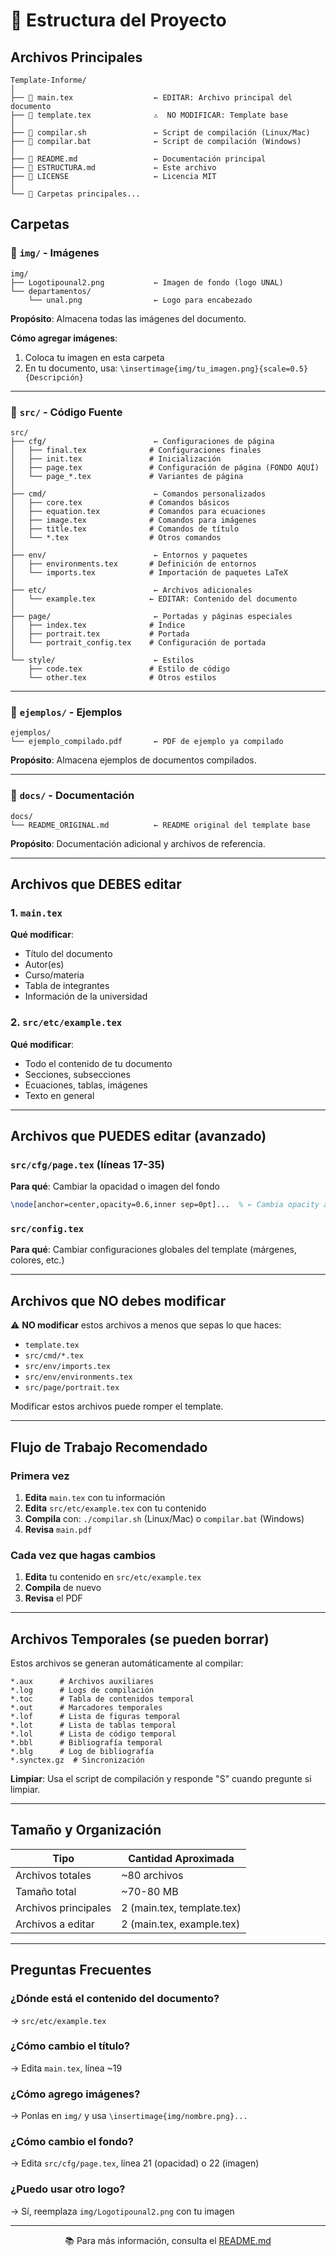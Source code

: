 # 📂 Estructura del Proyecto

## Archivos Principales

```
Template-Informe/
│
├── 📄 main.tex                  ← EDITAR: Archivo principal del documento
├── 📄 template.tex              ⚠️  NO MODIFICAR: Template base
│
├── 🔧 compilar.sh               ← Script de compilación (Linux/Mac)
├── 🔧 compilar.bat              ← Script de compilación (Windows)
│
├── 📖 README.md                 ← Documentación principal
├── 📖 ESTRUCTURA.md             ← Este archivo
├── 📄 LICENSE                   ← Licencia MIT
│
└── 📁 Carpetas principales...
```

## Carpetas

### 📁 `img/` - Imágenes

```
img/
├── Logotipounal2.png           ← Imagen de fondo (logo UNAL)
└── departamentos/
    └── unal.png                ← Logo para encabezado
```

**Propósito**: Almacena todas las imágenes del documento.

**Cómo agregar imágenes**:
1. Coloca tu imagen en esta carpeta
2. En tu documento, usa: `\insertimage{img/tu_imagen.png}{scale=0.5}{Descripción}`

---

### 📁 `src/` - Código Fuente

```
src/
├── cfg/                        ← Configuraciones de página
│   ├── final.tex              # Configuraciones finales
│   ├── init.tex               # Inicialización
│   ├── page.tex               # Configuración de página (FONDO AQUÍ)
│   └── page_*.tex             # Variantes de página
│
├── cmd/                        ← Comandos personalizados
│   ├── core.tex               # Comandos básicos
│   ├── equation.tex           # Comandos para ecuaciones
│   ├── image.tex              # Comandos para imágenes
│   ├── title.tex              # Comandos de título
│   └── *.tex                  # Otros comandos
│
├── env/                        ← Entornos y paquetes
│   ├── environments.tex       # Definición de entornos
│   └── imports.tex            # Importación de paquetes LaTeX
│
├── etc/                        ← Archivos adicionales
│   └── example.tex            ← EDITAR: Contenido del documento
│
├── page/                       ← Portadas y páginas especiales
│   ├── index.tex              # Índice
│   ├── portrait.tex           # Portada
│   └── portrait_config.tex    # Configuración de portada
│
└── style/                      ← Estilos
    ├── code.tex               # Estilo de código
    └── other.tex              # Otros estilos
```

---

### 📁 `ejemplos/` - Ejemplos

```
ejemplos/
└── ejemplo_compilado.pdf       ← PDF de ejemplo ya compilado
```

**Propósito**: Almacena ejemplos de documentos compilados.

---

### 📁 `docs/` - Documentación

```
docs/
└── README_ORIGINAL.md          ← README original del template base
```

**Propósito**: Documentación adicional y archivos de referencia.

---

## Archivos que DEBES editar

### 1. `main.tex`
**Qué modificar**:
- Título del documento
- Autor(es)
- Curso/materia
- Tabla de integrantes
- Información de la universidad

### 2. `src/etc/example.tex`
**Qué modificar**:
- Todo el contenido de tu documento
- Secciones, subsecciones
- Ecuaciones, tablas, imágenes
- Texto en general

---

## Archivos que PUEDES editar (avanzado)

### `src/cfg/page.tex` (líneas 17-35)
**Para qué**: Cambiar la opacidad o imagen del fondo

```latex
\node[anchor=center,opacity=0.6,inner sep=0pt]...  % ← Cambia opacity aquí
```

### `src/config.tex`
**Para qué**: Cambiar configuraciones globales del template (márgenes, colores, etc.)

---

## Archivos que NO debes modificar

⚠️ **NO modificar** estos archivos a menos que sepas lo que haces:

- `template.tex`
- `src/cmd/*.tex`
- `src/env/imports.tex`
- `src/env/environments.tex`
- `src/page/portrait.tex`

Modificar estos archivos puede romper el template.

---

## Flujo de Trabajo Recomendado

### Primera vez

1. **Edita** `main.tex` con tu información
2. **Edita** `src/etc/example.tex` con tu contenido
3. **Compila** con: `./compilar.sh` (Linux/Mac) o `compilar.bat` (Windows)
4. **Revisa** `main.pdf`

### Cada vez que hagas cambios

1. **Edita** tu contenido en `src/etc/example.tex`
2. **Compila** de nuevo
3. **Revisa** el PDF

---

## Archivos Temporales (se pueden borrar)

Estos archivos se generan automáticamente al compilar:

```
*.aux      # Archivos auxiliares
*.log      # Logs de compilación
*.toc      # Tabla de contenidos temporal
*.out      # Marcadores temporales
*.lof      # Lista de figuras temporal
*.lot      # Lista de tablas temporal
*.lol      # Lista de código temporal
*.bbl      # Bibliografía temporal
*.blg      # Log de bibliografía
*.synctex.gz  # Sincronización
```

**Limpiar**: Usa el script de compilación y responde "S" cuando pregunte si limpiar.

---

## Tamaño y Organización

| Tipo | Cantidad Aproximada |
|------|---------------------|
| Archivos totales | ~80 archivos |
| Tamaño total | ~70-80 MB |
| Archivos principales | 2 (main.tex, template.tex) |
| Archivos a editar | 2 (main.tex, example.tex) |

---

## Preguntas Frecuentes

### ¿Dónde está el contenido del documento?
→ `src/etc/example.tex`

### ¿Cómo cambio el título?
→ Edita `main.tex`, línea ~19

### ¿Cómo agrego imágenes?
→ Ponlas en `img/` y usa `\insertimage{img/nombre.png}...`

### ¿Cómo cambio el fondo?
→ Edita `src/cfg/page.tex`, línea 21 (opacidad) o 22 (imagen)

### ¿Puedo usar otro logo?
→ Sí, reemplaza `img/Logotipounal2.png` con tu imagen

---

<div align="center">

📚 Para más información, consulta el [README.md](README.md)

</div>

